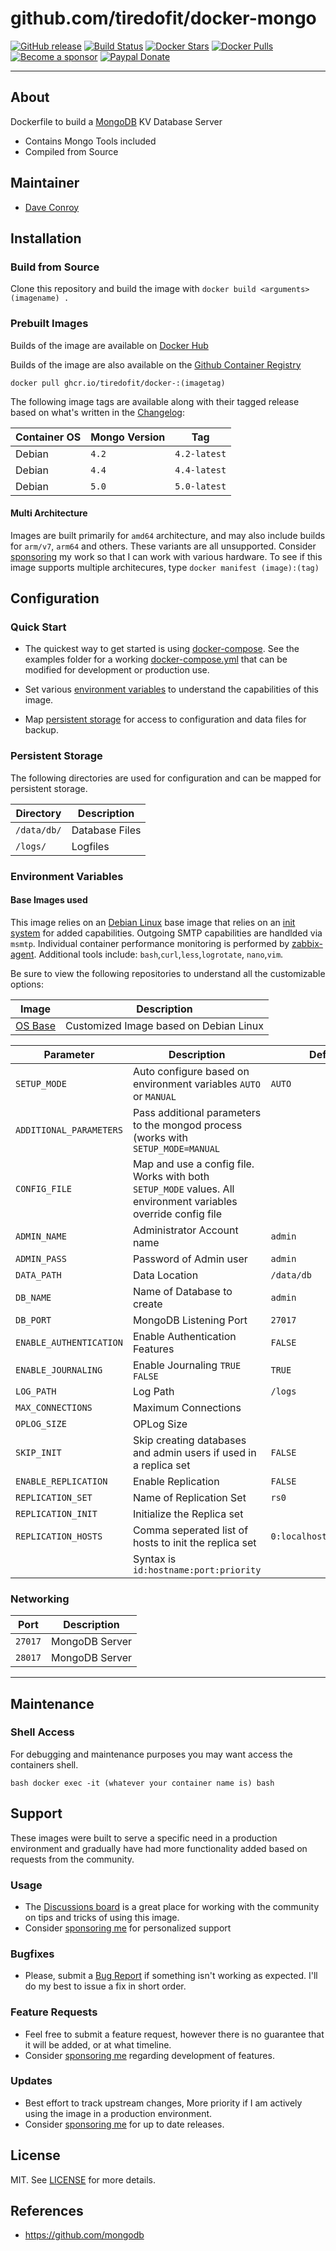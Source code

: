 # github.com/tiredofit/docker-mongo

[![GitHub release](https://img.shields.io/github/v/tag/tiredofit/docker-mongo?style=flat-square)](https://github.com/tiredofit/docker-mongo/releases/latest)
[![Build Status](https://img.shields.io/github/workflow/status/tiredofit/docker-mongo/build?style=flat-square)](https://github.com/tiredofit/docker-mongo/actions?query=workflow%3Abuild)
[![Docker Stars](https://img.shields.io/docker/stars/tiredofit/mongodb.svg?style=flat-square&logo=docker)](https://hub.docker.com/r/tiredofit/mongodb/)
[![Docker Pulls](https://img.shields.io/docker/pulls/tiredofit/mongodb.svg?style=flat-square&logo=docker)](https://hub.docker.com/r/tiredofit/mongodb/)
[![Become a sponsor](https://img.shields.io/badge/sponsor-tiredofit-181717.svg?logo=github&style=flat-square)](https://github.com/sponsors/tiredofit)
[![Paypal Donate](https://img.shields.io/badge/donate-paypal-00457c.svg?logo=paypal&style=flat-square)](https://www.paypal.me/tiredofit)

* * *

## About

Dockerfile to build a [MongoDB](https://github.com/mongodbserver/mongodb) KV Database Server

* Contains Mongo Tools included
* Compiled from Source

## Maintainer

- [Dave Conroy](https://github.com/tiredofit/)

## Installation

### Build from Source
Clone this repository and build the image with `docker build <arguments> (imagename) .`

### Prebuilt Images
Builds of the image are available on [Docker Hub](https://hub.docker.com/r/tiredofit/mongodb)

Builds of the image are also available on the [Github Container Registry](https://github.com/tiredofit/docker-/pkgs/container/docker-) 
 
```
docker pull ghcr.io/tiredofit/docker-:(imagetag)
``` 

The following image tags are available along with their tagged release based on what's written in the [Changelog](CHANGELOG.md):

| Container OS | Mongo Version | Tag          |
| ------------ | ------------- | ------------ |
| Debian       | `4.2`         | `4.2-latest` |
| Debian       | `4.4`         | `4.4-latest` |
| Debian       | `5.0`         | `5.0-latest` |

#### Multi Architecture
Images are built primarily for `amd64` architecture, and may also include builds for `arm/v7`, `arm64` and others. These variants are all unsupported. Consider [sponsoring](https://github.com/sponsors/tiredofit) my work so that I can work with various hardware. To see if this image supports multiple architecures, type `docker manifest (image):(tag)`

## Configuration

### Quick Start

* The quickest way to get started is using [docker-compose](https://docs.docker.com/compose/). See the examples folder for a working
[docker-compose.yml](examples/docker-compose.yml) that can be modified for development or production use.

* Set various [environment variables](#environment-variables) to understand the capabilities of this image.
* Map [persistent storage](#data-volumes) for access to configuration and data files for backup.

### Persistent Storage

The following directories are used for configuration and can be mapped for persistent storage.

| Directory   | Description    |
| ----------- | -------------- |
| `/data/db/` | Database Files |
| `/logs/`    | Logfiles       |

### Environment Variables

#### Base Images used

This image relies on an [Debian Linux](https://hub.docker.com/r/tiredofit/debian) base image that relies on an [init system](https://github.com/just-containers/s6-overlay) for added capabilities. Outgoing SMTP capabilities are handlded via `msmtp`. Individual container performance monitoring is performed by [zabbix-agent](https://zabbix.org). Additional tools include: `bash`,`curl`,`less`,`logrotate`, `nano`,`vim`.

Be sure to view the following repositories to understand all the customizable options:

| Image                                                  | Description                            |
| ------------------------------------------------------ | -------------------------------------- |
| [OS Base](https://github.com/tiredofit/docker-debian/) | Customized Image based on Debian Linux |

| Parameter               | Description                                                                                                    | Default                  |
| ----------------------- | -------------------------------------------------------------------------------------------------------------- | ------------------------ |
| `SETUP_MODE`            | Auto configure based on environment variables `AUTO` or `MANUAL`                                               | `AUTO`                   |
| `ADDITIONAL_PARAMETERS` | Pass additional parameters to the mongod process (works with `SETUP_MODE=MANUAL`                               |                          |
| `CONFIG_FILE`           | Map and use a config file. Works with both `SETUP_MODE` values. All environment variables override config file |                          |
| `ADMIN_NAME`            | Administrator Account name                                                                                     | `admin`                  |
| `ADMIN_PASS`            | Password of Admin user                                                                                         | `admin`                  |
| `DATA_PATH`             | Data Location                                                                                                  | `/data/db`               |
| `DB_NAME`               | Name of Database to create                                                                                     | `admin`                  |
| `DB_PORT`               | MongoDB Listening Port                                                                                         | `27017`                  |
| `ENABLE_AUTHENTICATION` | Enable Authentication Features                                                                                 | `FALSE`                  |
| `ENABLE_JOURNALING`     | Enable Journaling `TRUE` `FALSE`                                                                               | `TRUE`                   |
| `LOG_PATH`              | Log Path                                                                                                       | `/logs`                  |
| `MAX_CONNECTIONS`       | Maximum Connections                                                                                            |                          |
| `OPLOG_SIZE`            | OPLog Size                                                                                                     |                          |
| `SKIP_INIT`             | Skip creating databases and admin users if used in a replica set                                               | `FALSE`                  |
| `ENABLE_REPLICATION`    | Enable Replication                                                                                             | `FALSE`                  |
| `REPLICATION_SET`       | Name of Replication Set                                                                                        | `rs0`                    |
| `REPLICATION_INIT`      | Initialize the Replica set                                                                                     |                          |
| `REPLICATION_HOSTS`     | Comma seperated list of hosts to init the replica set                                                          | `0:localhost:$DB_PORT:1` |
|                         | Syntax is `id:hostname:port:priority`                                                                          |                          |


### Networking
| Port    | Description    |
| ------- | -------------- |
| `27017` | MongoDB Server |
| `28017` | MongoDB Server |

* * *
## Maintenance

### Shell Access

For debugging and maintenance purposes you may want access the containers shell.

``bash
docker exec -it (whatever your container name is) bash
``
## Support

These images were built to serve a specific need in a production environment and gradually have had more functionality added based on requests from the community.
### Usage
- The [Discussions board](../../discussions) is a great place for working with the community on tips and tricks of using this image.
- Consider [sponsoring me](https://github.com/sponsors/tiredofit) for personalized support
### Bugfixes
- Please, submit a [Bug Report](issues/new) if something isn't working as expected. I'll do my best to issue a fix in short order.

### Feature Requests
- Feel free to submit a feature request, however there is no guarantee that it will be added, or at what timeline.
- Consider [sponsoring me](https://github.com/sponsors/tiredofit) regarding development of features.

### Updates
- Best effort to track upstream changes, More priority if I am actively using the image in a production environment.
- Consider [sponsoring me](https://github.com/sponsors/tiredofit) for up to date releases.

## License
MIT. See [LICENSE](LICENSE) for more details.

## References

* https://github.com/mongodb

